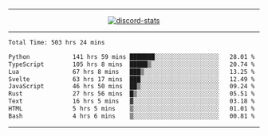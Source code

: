 <a href="https://www.github.com/ripavoid" target="_blank" rel="noreferrer">

-------

<div align='center'>
    <a href='https://discordapp.com/users/825178146797518881'>
        <img align='center' alt='discord-stats' src='https://api.discord-status.me/825178146797518881?nitro&boost=4&gradient=%231e0b1a%2C%23000000%2C%23000000%2C%23160316'></img>
    </a>
</div>

-------

<!--START_SECTION:waka-->

```txt
Total Time: 503 hrs 24 mins

Python            141 hrs 59 mins ███████░░░░░░░░░░░░░░░░░░   28.01 %
TypeScript        105 hrs 8 mins  █████▒░░░░░░░░░░░░░░░░░░░   20.74 %
Lua               67 hrs 8 mins   ███▒░░░░░░░░░░░░░░░░░░░░░   13.25 %
Svelte            63 hrs 17 mins  ███░░░░░░░░░░░░░░░░░░░░░░   12.49 %
JavaScript        46 hrs 50 mins  ██▒░░░░░░░░░░░░░░░░░░░░░░   09.24 %
Rust              27 hrs 56 mins  █▒░░░░░░░░░░░░░░░░░░░░░░░   05.51 %
Text              16 hrs 5 mins   ▓░░░░░░░░░░░░░░░░░░░░░░░░   03.18 %
HTML              5 hrs 5 mins    ▒░░░░░░░░░░░░░░░░░░░░░░░░   01.01 %
Bash              4 hrs 6 mins    ▒░░░░░░░░░░░░░░░░░░░░░░░░   00.81 %
```

<!--END_SECTION:waka-->

-------
